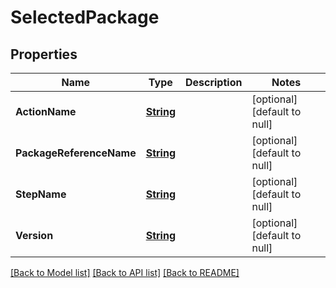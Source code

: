 # SelectedPackage
## Properties

Name | Type | Description | Notes
------------ | ------------- | ------------- | -------------
**ActionName** | [**String**](string.md) |  | [optional] [default to null]
**PackageReferenceName** | [**String**](string.md) |  | [optional] [default to null]
**StepName** | [**String**](string.md) |  | [optional] [default to null]
**Version** | [**String**](string.md) |  | [optional] [default to null]

[[Back to Model list]](../README.md#documentation-for-models) [[Back to API list]](../README.md#documentation-for-api-endpoints) [[Back to README]](../README.md)


